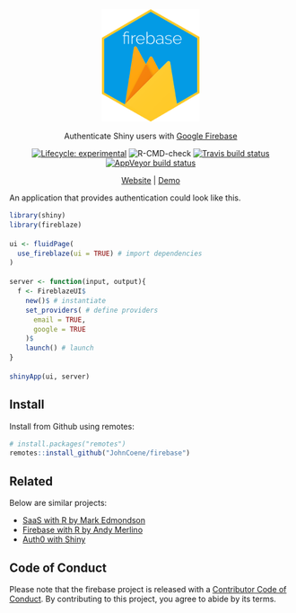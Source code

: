 
<div align="center">

<img src="man/figures/logo.png" height="200px">

Authenticate Shiny users with [Google Firebase](https://firebase.google.com)

<!-- badges: start -->
[![Lifecycle: experimental](https://img.shields.io/badge/lifecycle-experimental-orange.svg)](https://www.tidyverse.org/lifecycle/#experimental)
![R-CMD-check](https://github.com/JohnCoene/firebase/workflows/R-CMD-check/badge.svg)
[![Travis build status](https://travis-ci.org/JohnCoene/firebase.svg?branch=master)](https://travis-ci.org/JohnCoene/firebase)
[![AppVeyor build status](https://ci.appveyor.com/api/projects/status/github/JohnCoene/firebase?branch=master&svg=true)](https://ci.appveyor.com/project/JohnCoene/firebase)
<!-- badges: end -->

[Website](https://firebase.john-coene.com) | [Demo](https://shiny.john-coene.com/firebase)

</div>

An application that provides authentication could look like this.

```r
library(shiny)
library(fireblaze)

ui <- fluidPage(
  use_fireblaze(ui = TRUE) # import dependencies
)

server <- function(input, output){
  f <- FireblazeUI$
    new()$ # instantiate
    set_providers( # define providers
      email = TRUE, 
      google = TRUE
    )$
    launch() # launch
}

shinyApp(ui, server)
```

## Install

Install from Github using remotes:

```r
# install.packages("remotes")
remotes::install_github("JohnCoene/firebase")
```

## Related

Below are similar projects:

- [SaaS with R by Mark Edmondson](https://github.com/MarkEdmondson1234/Shiny-R-SaaS/)
- [Firebase with R by Andy Merlino](https://github.com/shinyonfire/sof-auth-example)
- [Auth0 with Shiny](https://auth0.com/blog/adding-authentication-to-shiny-server/)

## Code of Conduct
  
Please note that the firebase project is released with a [Contributor Code of Conduct](https://contributor-covenant.org/version/2/0/CODE_OF_CONDUCT.html). By contributing to this project, you agree to abide by its terms.
